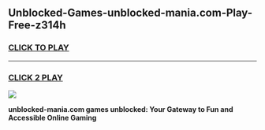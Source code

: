 
## Unblocked-Games-unblocked-mania.com-Play-Free-z314h
<h3>
<a href="https://premium76.site?title=unblocked-mania.com&ref=23A">CLICK TO PLAY</a></h3>
<hr>

<h3>
<a href="https://premium76.site?title=unblocked-mania.com&ref=23A">CLICK 2 PLAY</a>
  
</h3>

<a href="https://premium76.site?title=unblocked-mania.com&ref=23A"><img src="https://clearcache.store/games.png"></a>


**unblocked-mania.com games unblocked: Your Gateway to Fun and Accessible Online Gaming**
